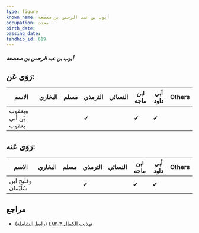 ```yaml
---
type: figure
known_name: أيوب بن عبد الرحمن بن صعصعة
occupation: محدث
birth_date:
passing_date:
tahdhib_id: 619
---
```

##### أيوب بن عبد الرحمن بن صعصعة

## رَوَى عَن:
| الاسم                 | البخاري | مسلم | الترمذي | النسائي | ابن ماجه | أبي داود | Others |
| --------------------- | ------- | ---- | ------- | ------- | -------- | -------- | ------ |
| ويعقوب بْن أَبي يعقوب |         |      | ✔       |         | ✔        | ✔        |        |
## رَوَى عَنه:
| الاسم               | البخاري | مسلم | الترمذي | النسائي | ابن ماجه | أبي داود | Others |
| ------------------- | ------- | ---- | ------- | ------- | -------- | -------- | ------ |
| وفليح ابن سُلَيْمان |         |      | ✔       |         | ✔        | ✔        |        |
## مراجع
- [تهذيب الكمال ٣-٤٨٣](obsidian://open?vault=Tahdhib-al-Kamal&file=Figures/٦١٩-أيوب%20بن%20عبد%20الرحمن%20بن%20صعصعة) ([رابط الشاملة](https://shamela.ws/book/3722/1497))